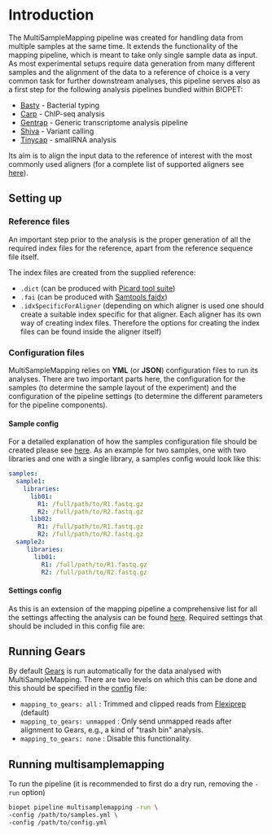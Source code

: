 # Introduction

The MultiSampleMapping pipeline was created for handling data from multiple samples at the same time. It extends the functionality of the mapping
pipeline, which is meant to take only single sample data as input. As most experimental setups require data generation from many different samples and 
the alignment of the data to a reference of choice is a very common task for further downstream analyses, 
this pipeline serves also as a first step for the following analysis pipelines bundled within BIOPET:

 *  [Basty](basty.md) - Bacterial typing
 *  [Carp](carp.md) - ChIP-seq analysis
 *  [Gentrap](gentrap.md) - Generic transcriptome analysis pipeline
 *  [Shiva](shiva.md) - Variant calling
 *  [Tinycap](tinycap.md) - smallRNA analysis

Its aim is to align the input data to the reference of interest with the most commonly used aligners 
(for a complete list of supported aligners see [here](../mapping.md)). 

## Setting up

### Reference files

An important step prior to the analysis is the proper generation of all the required index files for the reference, apart from the 
reference sequence file itself.

The index files are created from the supplied reference:

* ```.dict``` (can be produced with <a href="http://broadinstitute.github.io/picard/" target="_blank">Picard tool suite</a>)
* ```.fai``` (can be produced with <a href="http://samtools.sourceforge.net/samtools.shtml" target="_blank">Samtools faidx</a>) 
* ```.idxSpecificForAligner``` (depending on which aligner is used one should create a suitable index specific for that aligner. 
Each aligner has its own way of creating index files. Therefore the options for creating the index files can be found inside the aligner itself)

### Configuration files

MultiSampleMapping relies on __YML__ (or __JSON__) configuration files to run its analyses. There are two important parts here, the configuration for the samples
(to determine the sample layout of the experiment) and the configuration of the pipeline settings (to determine the different parameters for the
pipeline components).

#### Sample config

For a detailed explanation of how the samples configuration file should be created please see [here](../../general/config.md).
As an example for two samples, one with two libraries and one with a single library, a samples config would look like this:

```YAML
samples:
  sample1:
    libraries:
      lib01:
        R1: /full/path/to/R1.fastq.gz
        R2: /full/path/to/R2.fastq.gz
      lib02:
        R1: /full/path/to/R1.fastq.gz
        R2: /full/path/to/R2.fastq.gz
  sample2:
     libraries:
       lib01:
         R1: /full/path/to/R1.fastq.gz
         R2: /full/path/to/R2.fastq.gz
```

#### Settings config

As this is an extension of the mapping pipeline a comprehensive list for all the settings affecting the analysis can be found [here](../mapping.md###Config).
Required settings that should be included in this config file are:

## Running Gears

By default [Gears](../gears.md) is run automatically for the data analysed with MultiSampleMapping. 
There are two levels on which this can be done and this should be specified in the [config](../../general/config.md) file:
           
* `mapping_to_gears: all` : Trimmed and clipped reads from [Flexiprep](../flexiprep.md) (default)
* `mapping_to_gears: unmapped` : Only send unmapped reads after alignment to Gears, e.g., a kind of "trash bin" analysis.
* `mapping_to_gears: none` : Disable this functionality.
           
## Running multisamplemapping

To run the pipeline (it is recommended to first do a dry run, removing the `-run` option)

```bash
biopet pipeline multisamplemapping -run \
-config /path/to/samples.yml \
-config /path/to/config.yml
```

